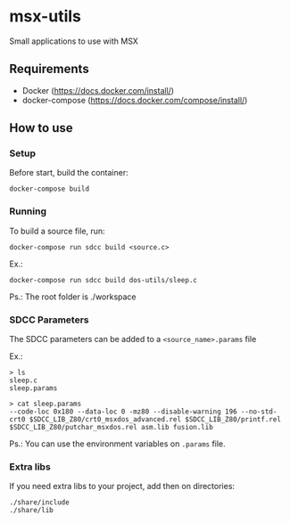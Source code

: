 # msx-utils
Small applications to use with MSX

## Requirements

- Docker (https://docs.docker.com/install/)
- docker-compose (https://docs.docker.com/compose/install/)

## How to use

### Setup
Before start, build the container:

`docker-compose build`

### Running
To build a source file, run:

`docker-compose run sdcc build <source.c>`

Ex.:

`docker-compose run sdcc build dos-utils/sleep.c`

Ps.: The root folder is ./workspace

### SDCC Parameters
The SDCC parameters can be added to a `<source_name>.params` file

Ex.:

```
> ls
sleep.c
sleep.params

> cat sleep.params
--code-loc 0x180 --data-loc 0 -mz80 --disable-warning 196 --no-std-crt0 $SDCC_LIB_Z80/crt0_msxdos_advanced.rel $SDCC_LIB_Z80/printf.rel $SDCC_LIB_Z80/putchar_msxdos.rel asm.lib fusion.lib
```

Ps.: You can use the environment variables on `.params` file.

### Extra libs
If you need extra libs to your project, add then on directories:

```
./share/include
./share/lib
```
